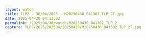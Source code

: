 ```yaml
---
layout: watch
title: TLP2 - 30/04/2025 - M20250430_041302_TLP_2T.jpg
date: 2025-04-30 04:13:02
permalink: /2025/04/30/watch/M20250430_041302_TLP_2
capture: TLP2/2025/202504/20250429/M20250430_041302_TLP_2T.jpg
---
```

